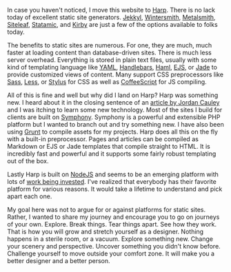 In case you haven't noticed, I move this website to [Harp](http://harpjs.com/). There is no lack today of excellent static site generators. [Jekkyl](http://jekyllrb.com), [Wintersmith](http://wintersmith.io), [Metalsmith](http://www.metalsmith.io), [Siteleaf](http://www.siteleaf.com), [Statamic](http://statamic.com), and [Kirby](http://getkirby.com) are just a few of the options available to folks today.

The benefits to static sites are numerous. For one, they are much, much faster at loading content than database-driven sites. There is much less server overhead. Everything is stored in plain text files, usually with some kind of templating language like [YAML](http://yaml.org), [Handlebars](http://handlebarsjs.com), [Haml](http://haml.info), [EJS](http://embeddedjs.com), or [Jade](http://jade-lang.com) to provide customized views of content. Many support CSS preprocessors like [Sass](http://sass-lang.com), [Less](http://lesscss.org), or [Stylus](http://learnboost.github.io/stylus/) for CSS as well as [CoffeeScript](http://coffeescript.org) for JS compiling.

All of this is fine and well but why did I land on Harp? Harp was something new. I heard about it in the closing sentence of an [article by Jordan Cauley](http://jordancauley.com/2013/10/27/anchor-vs-ghost/) and I was itching to learn some new technology. Most of the sites I build for clients are built on [Symphony](http://getsymphony.com/). Symphony is a powerful and extensible PHP platform but I wanted to branch out and try something new. I have also been using [Grunt](http://gruntjs.com) to compile assets for my projects. Harp does all this on the fly with a built-in preprocessor. Pages and articles can be compiled as Markdown or EJS or Jade templates that compile straight to HTML. It is incredibly fast and powerful and it supports some fairly robust templating out of the box.

Lastly Harp is built on [NodeJS](http://nodejs.org) and seems to be an emerging platform with lots of [work being invested](http://harpjs.com/blog/). I've realized that everybody has their favorite platform for various reasons. It would take a lifetime to understand and pick apart each one.

My goal here was not to argue for or against platforms for static sites. Rather, I wanted to share my journey and encourage you to go on journeys of your own. Explore. Break things. Tear things apart. See how they work. That is how you will grow and stretch yourself as a designer. Nothing happens in a sterile room, or a vacuum. Explore something new. Change your scenery and perspective. Uncover something you didn't know before. Challenge yourself to move outside your comfort zone. It will make you a better designer and a better person.




